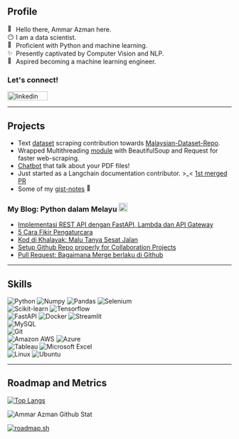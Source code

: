 ## Profile

<img src="https://fonts.gstatic.com/s/e/notoemoji/latest/1f44b_1f3fb/512.gif" alt="👋" width="15" height="15"> Hello there, Ammar Azman here.<br>
<img src="https://fonts.gstatic.com/s/e/notoemoji/latest/1f636_200d_1f32b_fe0f/512.gif" alt="😶" width="15" height="15">   I am a data scientist.<br> 
<img src="https://fonts.gstatic.com/s/e/notoemoji/latest/1f40d/512.gif" alt="🐍" width="15" height="15">   Proficient with Python and machine learning.<br> 
<img src="https://fonts.gstatic.com/s/e/notoemoji/latest/2728/512.gif" alt="✨" width="15" height="15">   Presently captivated by Computer Vision and NLP. <br> 
<img src="https://fonts.gstatic.com/s/e/notoemoji/latest/1f680/512.gif" alt="🚀" width="15" height="15">   Aspired becoming a machine learning engineer.<br> 
### Let's connect! <br>
[<img src="https://img.shields.io/badge/linkedin-%230077B5.svg?style=for-the-badge&logo=linkedin&logoColor=white" alt="linkedin" width="90" height="20">](https://www.linkedin.com/in/ammar-azman/)<br> 


---

## Projects
- Text [dataset](https://huggingface.co/Ammar-Azman) scraping contribution towards [Malaysian-Dataset-Repo](https://github.com/mesolitica/malaysian-dataset/tree/master).
- Wrapped Multithreading [module](https://github.com/Ammar-Azman/xtractor) with BeautifulSoup and Request for faster web-scraping.
- [Chatbot](https://github.com/Ammar-Azman/chat-gpt-pdf) that talk about your PDF files!
- Just started as a Langchain documentation contributor. >_< [1st merged PR](https://github.com/langchain-ai/langchain/pull/15569)
- Some of my [gist-notes](https://gist.github.com/Ammar-Azman) <img src="https://fonts.gstatic.com/s/e/notoemoji/latest/1f47b/512.gif" alt="👻" width="15" height="15"><br> 


### My Blog: Python dalam Melayu <img src="https://fonts.gstatic.com/s/e/notoemoji/latest/270f_fe0f/512.gif" alt="✏" width="20" height="20">
<!-- BLOG-POST-LIST:START -->
- [Implementasi REST API dengan FastAPI, Lambda dan API Gateway](https://ammarazman.hashnode.dev/implementasi-rest-api-dengan-fastapi-lambda-dan-api-gateway)
- [5 Cara Fikir Pengaturcara](https://ammarazman.hashnode.dev/5-cara-fikir-pengaturcara)
- [Kod di Khalayak: Malu Tanya Sesat Jalan](https://ammarazman.hashnode.dev/kod-di-khalayak-malu-tanya-sesat-jalan)
- [Setup Github Repo properly for Collaboration Projects](https://ammarazman.hashnode.dev/setup-github-repo-properly-for-collaboration-projects)
- [Pull Request: Bagaimana Merge berlaku di Github](https://ammarazman.hashnode.dev/pull-request-bagaimana-merge-berlaku-di-github)
<!-- BLOG-POST-LIST:END -->
---
## Skills
![Python](https://img.shields.io/badge/Python-FFD43B?style=for-the-badge&logo=python&logoColor=blue) ![Numpy](https://img.shields.io/badge/Numpy-777BB4?style=for-the-badge&logo=numpy&logoColor=white) ![Pandas](https://img.shields.io/badge/Pandas-2C2D72?style=for-the-badge&logo=pandas&logoColor=white) ![Selenium](https://img.shields.io/badge/Selenium-43B02A?style=for-the-badge&logo=Selenium&logoColor=white)<br>
![Scikit-learn](https://img.shields.io/badge/scikit_learn-F7931E?style=for-the-badge&logo=scikit-learn&logoColor=white) ![Tensorflow](https://img.shields.io/badge/TensorFlow-FF6F00?style=for-the-badge&logo=tensorflow&logoColor=white)<br>
![FastAPI](https://img.shields.io/badge/fastapi-109989?style=for-the-badge&logo=FASTAPI&logoColor=white) ![Docker](https://img.shields.io/badge/Docker-2CA5E0?style=for-the-badge&logo=docker&logoColor=white) ![Streamlit](https://img.shields.io/badge/Streamlit-FF4B4B?style=for-the-badge&logo=Streamlit&logoColor=white)<br>
![MySQL](https://img.shields.io/badge/mysql-%2300f.svg?style=for-the-badge&logo=mysql&logoColor=white)<br>
![Git](https://img.shields.io/badge/git-%23F05033.svg?style=for-the-badge&logo=git&logoColor=white)<br>
![Amazon AWS](https://img.shields.io/badge/Amazon_AWS-FF9900?style=for-the-badge&logo=amazonaws&logoColor=white) ![Azure](https://img.shields.io/badge/azure-%230072C6.svg?style=for-the-badge&logo=microsoftazure&logoColor=white)<br>
![Tableau](https://img.shields.io/badge/Tableau-E97627?style=for-the-badge&logo=Tableau&logoColor=white) ![Microsoft Excel](https://img.shields.io/badge/Microsoft_Excel-217346?style=for-the-badge&logo=microsoft-excel&logoColor=white)<br>
![Linux](https://img.shields.io/badge/Linux-FCC624?style=for-the-badge&logo=linux&logoColor=black) ![Ubuntu](https://img.shields.io/badge/Ubuntu-E95420?style=for-the-badge&logo=ubuntu&logoColor=white)

---
## Roadmap and Metrics
[![Top Langs](https://github-readme-stats.vercel.app/api/top-langs/?username=Ammar-Azman&show_icons=True&hide_border=True&theme=tokyonight)](https://github.com/anuraghazra/github-readme-stats)

<img allign="left" alt="Ammar Azman Github Stat" src="https://github-readme-stats.vercel.app/api?username=Ammar-Azman&show_icons=True&hide_border=True&theme=tokyonight" /> 

[![roadmap.sh](https://api.roadmap.sh/v1-badge/wide/64acfd9614678473bb612dd3?variant=dark&roadmaps=python%2Cdevops%2Cdocker)](https://roadmap.sh)


